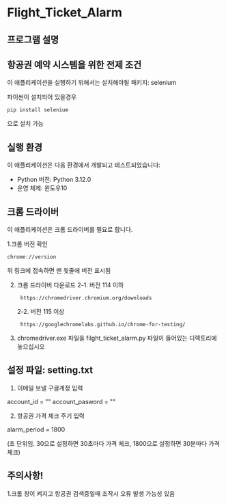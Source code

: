 # Flight_Ticket_Alarm
## 프로그램 설명


## 항공권 예약 시스템을 위한 전제 조건
이 애플리케이션을 실행하기 위해서는 설치해야될 패키지: selenium

파이썬이 설치되어 있을경우

    pip install selenium 

으로 설치 가능


## 실행 환경
이 애플리케이션은 다음 환경에서 개발되고 테스트되었습니다:

- Python 버전: Python 3.12.0
- 운영 체제: 윈도우10


## 크롬 드라이버
이 애플리케이션은 크롬 드라이버를 필요로 합니다. 

1.크롬 버전 확인

    chrome://version
    
위 링크에 접속하면 맨 윗줄에 버전 표시됨


2. 크롬 드라이버 다운로드
   2-1. 버전 114 이하

        https://chromedriver.chromium.org/downloads
   
   2-2. 버전 115 이상

        https://googlechromelabs.github.io/chrome-for-testing/


3. chromedriver.exe 파일을 filght_ticket_alarm.py 파일이 들어있는 디렉토리에 놓으십시오


## 설정 파일: setting.txt
1. 이메일 보낼 구글계정 입력

account_id = ""
account_pasword = ""

2. 항공권 가격 체크 주기 입력

alarm_period = 1800

(초 단위임. 30으로 설정하면 30초마다 가격 체크, 1800으로 설정하면 30분마다 가격 체크)


## 주의사항!
1.크롬 창이 켜지고 항공권 검색중일때 조작시 오류 발생 가능성 있음





